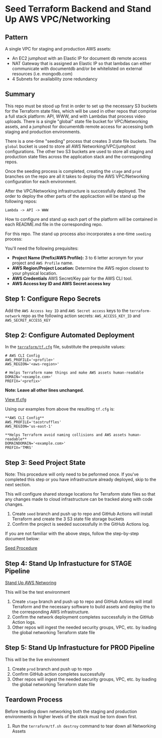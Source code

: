 # Seed Terraform Backend and Stand Up AWS VPC/Networking

## Pattern

A single VPC for staging and production AWS assets:

* An EC2 jumphost with an Elastic IP for document db remote access
* NAT Gateway that is assigned an Elastic IP so that lambdas can either communicate with documentdb and/or be whitelisted on external resources (i.e. mongodb.com)
* 4 Subnets for availability zone redundancy

## Summary

This repo must be stood up first in order to set up the necessary S3 buckets for the Terraform state files, which will be used in other repos that comprise a full stack platform: API, WWW, and with Lambdas that process video uploads. There is a single "global" state file bucket for VPC/Networking assets, and a jumphost for documentdb remote access for accessing both staging and production environments.

There is a one-time "seeding" process that creates 3 state file buckets. The `global` bucket is used to store all AWS Networking/VPC/jumphost configurations. The other two S3 buckets are used to store all staging and production state files across the application stack and the corresponding repos. 

Once the seeding process is completed, creating the `stage` and `prod` branches on the repo are all it takes to deploy the AWS VPC/Networking configuration for each environment.

After the VPC/Networking infrastructure is successfully deployed. The order to deploy the other parts of the applicaction will be stand up the following repos:

`Lambda -> API -> WWW`

How to configure and stand up each part of the platform will be contained in each README.md file in the corresponding repo.

For this repo. The stand up process also incorporates a one-time `seeding` process:

You'll need the following prequisites:

* **Project Name (Prefix/AWS Profile):** 3 to 6 letter acronym for your project and `AWS Profile` name.
* **AWS Region/Project Location:** Determine the AWS region closest to your physical location.
* **AWS Credentials** AWS Secret/Key pair for the AWS CLI tool.
* **AWS Access key ID	and AWS Secret access key**

## Step 1: Configure Repo Secrets

Add the `AWS Access key ID`	and `AWS Secret access` keys to the `terraform-network` repo as the following action secrets: `AWS_ACCESS_KEY_ID` and `AWS_SECRET_ACCESS_KEY`

## Step 2: Configure Automated Deployment

In the [`terraform/tf.cfg`](terraform/tf.cfg) file, substitute the prequisite values:

```
# AWS CLI Config
AWS_PROFILE='<profile>'
AWS_REGION='<aws-region>'

# Helps Terraform name things and make AWS assets human-readable
DOMAIN='<example.com>'
PREFIX='<prefix>'
```

**Note: Leave all other lines unchanged.**

[View tf.cfg](terraform/tf.cfg)

Using our examples from above the resulting `tf.cfg` is:
```
**AWS CLI Config**
AWS_PROFILE='tacotruffles'
AWS_REGION='us-east-1'

**Helps Terraform avoid naming collisions and AWS assets human-readable**
DOMAINDOMAIN='<example.com>'
PREFIX='TMRS'
```

## Step 3: Seed Project State

Note: This procedure will only need to be peformed once. If you've completed this step or you have infrastructure already deployed, skip to the next section.

This will configure shared storage locations for Terraform state files so that any changes made to cloud infrastructure can be tracked along with code changes.

1. Create `seed` branch and push up to repo and GitHub Actions will install Terraform and create the 3 S3 state file storage buckets
2. Confirm the project is seeded successfully in the GitHub Actions log.

If you are not familiar with the above steps, follow the step-by-step document below:

[Seed Procedure](docs/seed.md)

## Step 4: Stand Up Infrastucture for STAGE Pipeline

[Stand Up AWS Networing](docs/standup.md)

This will be the test environment

1. Create `stage` branch and push up to repo and GitHub Actions will intall Terraform and the necessary software to build assets and deploy the to the corresponding AWS infrastructure.
2. Confirm the network deployment completes successfully in the GitHub Action logs.
3. Other repos will ingest the needed security groups, VPC, etc. by loading the global networking Terraform state file

## Step 5: Stand Up Infrastucture for PROD Pipeline

This will be the live environment

1. Create `prod` branch and push up to repo
2. Confirm GitHub action completes successfully
3. Other repos will ingest the needed security groups, VPC, etc. by loading the global networking Terraform state file

## Teardown Process

Before tearding down networking both the staging and production environments in higher levels of the stack must be torn down first.

1. Run the `terraform/tf.sh destroy` command to tear down all Networking Assets
